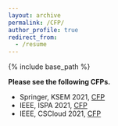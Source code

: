 ```yaml
---
layout: archive
permalink: /CFP/
author_profile: true
redirect_from:
  - /resume
---
```


{% include base_path %}

**Please see the following CFPs.**

* Springer, KSEM 2021, [CFP](http://www.cloud-conf.net/ksem21/callforpaper.html) 
* IEEE, ISPA 2021, [CFP](http://www.cloud-conf.net/ispa2021/cfp.html) 
* IEEE, CSCloud 2021, [CFP](http://www.cloud-conf.net/cscloud/2021/cscloud/cfp.html)
